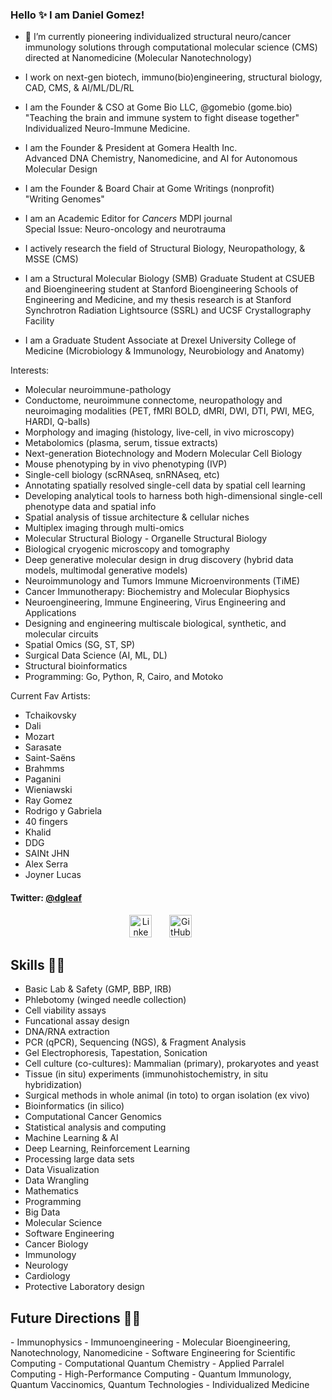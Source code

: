 ### Hello ✨  I am Daniel Gomez!

- 🔭 I’m currently pioneering individualized structural neuro/cancer immunology solutions through computational molecular science (CMS) directed at Nanomedicine (Molecular Nanotechnology) 
- I work on next-gen biotech, immuno(bio)engineering, structural biology, CAD, CMS, & AI/ML/DL/RL

- I am the Founder & CSO at Gome Bio LLC, @gomebio (gome.bio) <br> 
"Teaching the brain and immune system to fight disease together"  <br>
Individualized Neuro-Immune Medicine. 

- I am the Founder & President at Gomera Health Inc. <br>
Advanced DNA Chemistry, Nanomedicine, and AI for Autonomous Molecular Design

- I am the Founder & Board Chair at Gome Writings (nonprofit) <br>
"Writing Genomes" 

- I am an Academic Editor for <i> Cancers </i> MDPI journal <br>
Special Issue: Neuro-oncology and neurotrauma

- I actively research the field of Structural Biology, Neuropathology, & MSSE (CMS)
- I am a Structural Molecular Biology (SMB) Graduate Student at CSUEB and Bioengineering student at Stanford Bioengineering Schools of Engineering and Medicine, and my thesis research is at Stanford Synchrotron Radiation Lightsource (SSRL) and UCSF Crystallography Facility
- I am a Graduate Student Associate at Drexel University College of Medicine (Microbiology & Immunology, Neurobiology and Anatomy)

Interests:
- Molecular neuroimmune-pathology
- Conductome, neuroimmune connectome, neuropathology and neuroimaging modalities (PET, fMRI BOLD, dMRI, DWI, DTI, PWI, MEG, HARDI, Q-balls)
- Morphology and imaging (histology, live-cell, in vivo microscopy)
- Metabolomics (plasma, serum, tissue extracts)
- Next-generation Biotechnology and Modern Molecular Cell Biology
- Mouse phenotyping by in vivo phenotyping (IVP)
- Single-cell biology (scRNAseq, snRNAseq, etc)
- Annotating spatially resolved single-cell data by spatial cell learning
- Developing analytical tools to harness both high-dimensional single-cell phenotype data and spatial info
- Spatial analysis of tissue architecture & cellular niches
- Multiplex imaging through multi-omics 
- Molecular Structural Biology - Organelle Structural Biology
- Biological cryogenic microscopy and tomography 
- Deep generative molecular design in drug discovery (hybrid data models, multimodal generative models)
- Neuroimmunology and Tumors Immune Microenvironments (TiME)
- Cancer Immunotherapy: Biochemistry and Molecular Biophysics
- Neuroengineering, Immune Engineering, Virus Engineering and Applications
- Designing and engineering multiscale biological, synthetic, and molecular circuits
- Spatial Omics (SG, ST, SP)
- Surgical Data Science (AI, ML, DL)
- Structural bioinformatics
- Programming: Go, Python, R, Cairo, and Motoko 

Current Fav Artists:
- Tchaikovsky
- Dali
- Mozart
- Sarasate
- Saint-Saëns
- Brahmms
- Paganini
- Wieniawski
- Ray Gomez
- Rodrigo y Gabriela
- 40 fingers
- Khalid
- DDG
- SAINt JHN
- Alex Serra
- Joyner Lucas


#### Twitter: [@dgleaf](https://twitter.com/dgleaf) 

<html>
	<head>
<p align="center">
	<a id="footer"><a src="https://github.com/djg-s/djg-s.github.io/code/images/luke-skywalker-jedi.gif?raw=true" width="75%" height="auto"/></a>
</p>
<p align="center">
  <a href="https://www.linkedin.com/in/daniel-gomez-santos/"><img width="36px" alt="Linkedln" title="Linkedln" src="https://github.com/djg-s/djg-s.github.io/code/images/logo-linkedin-512.jpegg?raw=true" /></a>
  &#8287;&#8287;&#8287;&#8287;&#8287;
  <a href="https://github.com/djg-s"><img width="36px" alt="GitHub Homepage" title="GitHub Homepage" src="https://github.com/djg-s/djg-s.github.io/code/images/GitHub-Mark.png?raw=true"/></a>
  &#8287;&#8287;&#8287;&#8287;&#8287;
</p>
	</head>
	<h2>Skills &#x1F468;&#x200D;&#x1F4BB;</h2>

- Basic Lab & Safety (GMP, BBP, IRB)	
- Phlebotomy (winged needle collection)
- Cell viability assays
- Funcational assay design
- DNA/RNA extraction
- PCR (qPCR), Sequencing (NGS), & Fragment Analysis
- Gel Electrophoresis, Tapestation, Sonication
- Cell culture (co-cultures): Mammalian (primary), prokaryotes and yeast 
- Tissue (in situ) experiments (immunohistochemistry, in situ hybridization)
- Surgical methods in whole animal (in toto) to organ isolation (ex vivo)
- Bioinformatics (in silico)
- Computational Cancer Genomics 
- Statistical analysis and computing
- Machine Learning & AI
- Deep Learning, Reinforcement Learning
- Processing large data sets
- Data Visualization
- Data Wrangling
- Mathematics
- Programming
- Big Data
- Molecular Science
- Software Engineering
- Cancer Biology
- Immunology
- Neurology
- Cardiology
- Protective Laboratory design

	
<h2>Future Directions &#x1F468;&#x200D;&#x1F4BB;</h2>
- Immunophysics
- Immunoengineering
- Molecular Bioengineering, Nanotechnology, Nanomedicine
- Software Engineering for Scientific Computing
- Computational Quantum Chemistry
- Applied Parralel Computing
- High-Performance Computing
- Quantum Immunology, Quantum Vaccinomics, Quantum Technologies
- Individualized Medicine
	
</html>

